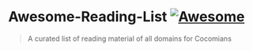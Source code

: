# Awesome-Reading-List [![Awesome](https://cdn.rawgit.com/sindresorhus/awesome/d7305f38d29fed78fa85652e3a63e154dd8e8829/media/badge.svg)](https://github.com/FederationCocomo/awesome-reads)
> A curated list of reading material of all domains for Cocomians
